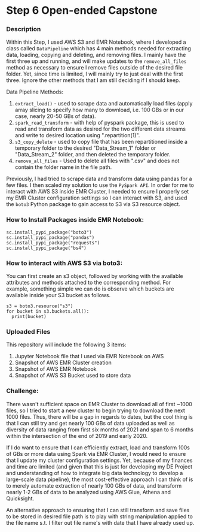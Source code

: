 # Step 6 Open-ended Capstone

### Description
Within this Step, I used AWS S3 and EMR Notebook, where I developed a class called ```DataPipeline``` which has 4 main methods needed for extracting data, loading, copying and deleting, and removing files. I mainly have the first three up and running, and will make updates to the ```remove_all_files``` method as necessary to ensure I remove files outside of the desired file folder. Yet, since time is limited, I will mainly try to just deal with the first three. Ignore the other methods that I am still deciding if I should keep.

Data Pipeline Methods:
1. ```extract_load()``` - used to scrape data and automatically load files (apply array slicing to specify how many to download, i.e. 100 GBs or in our case, nearly 20-50 GBs of data).
2. ```spark_read_transform``` - with help of pyspark package, this is used to read and transform data as desired for the two different data streams and write to desired location using ".repartition(1)".
3. ```s3_copy_delete``` - used to copy file that has been repartitioned inside a temporary folder to the desired "Data_Stream_1" folder or "Data_Stream_2" folder, and then deleted the temporary folder.
4. ```remove_all_files``` - Used to delete all files with ".csv" and does not contain the folder name in the file path.

Previously, I had tried to scrape data and transform data using pandas for a few files. I then scaled my solution to use the ```PySpark API```. In order for me to interact with AWS S3 inside EMR Cluster, I needed to ensure I properly set my EMR Cluster configuration settings so I can interact with S3, and used the ```boto3``` Python package to gain access to S3 via S3 resource object.

### How to Install Packages inside EMR Notebook:
```
sc.install_pypi_package("boto3")
sc.install_pypi_package("pandas")
sc.install_pypi_package("requests")
sc.install_pypi_package("bs4")
```

### How to interact with AWS S3 via boto3:
You can first create an s3 object, followed by working with the available attributes and methods attached to the corresponding method.
For example, something simple we can do is observe which buckets are available inside your S3 bucket as follows.
```
s3 = boto3.resource("s3")
for bucket in s3.buckets.all():
  print(bucket)
```

### Uploaded Files
This repository will include the following 3 items:
1. Jupyter Notebook file that I used via EMR Notebook on AWS
2. Snapshot of AWS EMR Cluster creation
3. Snapshot of AWS EMR Notebook
4. Snapshot of AWS S3 Bucket used to store data

### Challenge:
There wasn't sufficient space on EMR Cluster to download all of first ~1000 files, so I tried to start a new cluster to begin trying to download the next 1000 files. Thus, there will be a gap in regards to dates, but the cool thing is that I can still try and get nearly 100 GBs of data uploaded as well as diversity of data ranging from first six months of 2021 and span to 6 months within the intersection of the end of 2019 and early 2020.

If I do want to ensure that I can efficiently extract, load and transform 100s of GBs or more data using Spark via EMR Cluster, I would need to ensure that I update my cluster configuration settings. Yet, because of my finances and time are limited (and given that this is just for developing my DE Project and understanding of how to integrate big data technology to develop a large-scale data pipeline), the most cost-effective approach I can think of is to merely automate extraction of nearly 100 GBs of data, and transform nearly 1-2 GBs of data to be analyzed using AWS Glue, Athena and Quicksight.

An alternative approach to ensuring that I can still transform and save files to be stored in desired file path is to play with string manipulation applied to the file name s.t. I filter out file name's with date that I have already used up.

